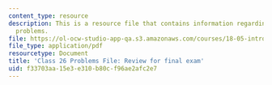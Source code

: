 ```yaml
---
content_type: resource
description: This is a resource file that contains information regarding class 26
  problems.
file: https://ol-ocw-studio-app-qa.s3.amazonaws.com/courses/18-05-introduction-to-probability-and-statistics-spring-2014/f33703aa15e3e310b80cf96ae2afc2e7_MIT18_05S14_class26-prob.pdf
file_type: application/pdf
resourcetype: Document
title: 'Class 26 Problems File: Review for final exam'
uid: f33703aa-15e3-e310-b80c-f96ae2afc2e7
---
```

